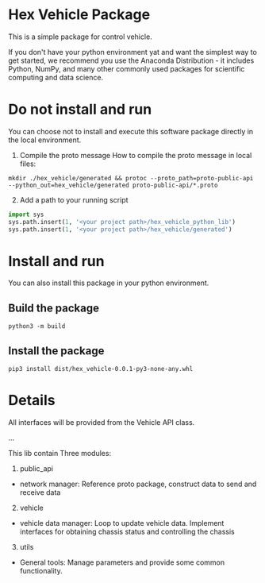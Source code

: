 # Hex Vehicle Package
This is a simple package for control vehicle.

If you don't have your python environment yat and want the simplest way to get started, we recommend you use the Anaconda Distribution - it includes Python, NumPy, and many other commonly used packages for scientific computing and data science.

# Do not install and run
You can choose not to install and execute this software package directly in the local environment.
1. Compile the proto message
How to compile the proto message in local files:
```shell
mkdir ./hex_vehicle/generated && protoc --proto_path=proto-public-api --python_out=hex_vehicle/generated proto-public-api/*.proto
```
2. Add a path to your running script
```python
import sys
sys.path.insert(1, '<your project path>/hex_vehicle_python_lib')
sys.path.insert(1, '<your project path>/hex_vehicle/generated')
```

# Install and run
You can also install this package in your python environment.
## Build the package
```shell
python3 -m build
```
## Install the package
```shell
pip3 install dist/hex_vehicle-0.0.1-py3-none-any.whl
```


# Details
All interfaces will be provided from the Vehicle API class.

...



This lib contain Three modules:
1. public_api
- network manager: Reference proto package, construct data to send and receive data
2. vehicle
- vehicle data manager: Loop to update vehicle data. Implement interfaces for obtaining chassis status and controlling the chassis
3. utils
- General tools: Manage parameters and provide some common functionality.